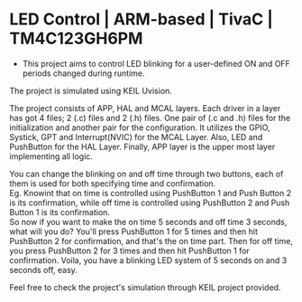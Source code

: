 
# LED Control | ARM-based | TivaC | TM4C123GH6PM

* This project aims to control LED blinking for a user-defined ON and OFF periods changed during runtime.

The project is simulated using KEIL Uvision.

The project consists of APP, HAL and MCAL layers. Each driver in a layer has got 4 files; 2 (.c) files and 2 (.h) files. One pair of (.c and .h) files for the initialization and another pair for the configuration.
It utilizes the GPIO, Systick, GPT and  Interrupt(NVIC) for the MCAL Layer.
Also, LED and PushButton for the HAL Layer.
Finally, APP layer is the upper most layer implementing all logic.

You can change the blinking on and off time through two buttons, each of them is used for both specifying time and confirmation.<br>
Eg. Knowint that on time is controlled using PushButton 1 and Push Button 2 is its confirmation, while off time is controlled using PushButton 2 and Push Button 1 is its confirmation.<br>
    So now if you want to make the on time 5 seconds and off time 3 seconds, what will you do?
    You'll press PushButton 1 for 5 times and then hit PushButton 2 for confirmation, and that's the on time part.
    Then for off time, you press PushButton 2 for 3 times and then hit PushButton 1 for confirmation.
    Voila, you have a blinking LED system of 5 seconds on and 3 seconds off, easy.

Feel free to check the project's simulation through KEIL project provided.



